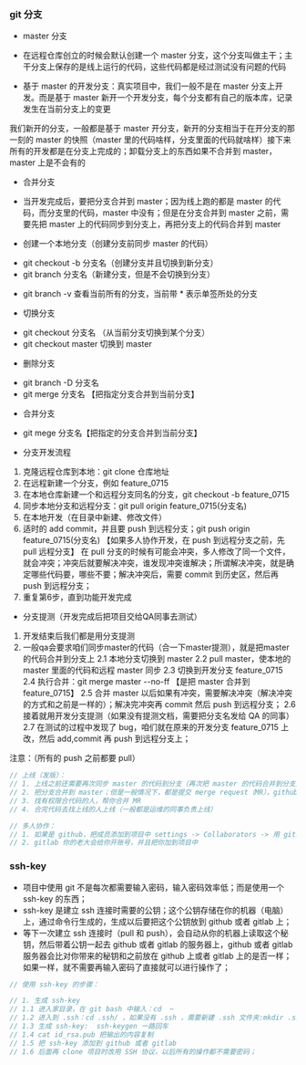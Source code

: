 ### git 分支

+ master 分支

- 在远程仓库创立的时候会默认创建一个 master 分支，这个分支叫做主干；主干分支上保存的是线上运行的代码，这些代码都是经过测试没有问题的代码

- 基于 master 的开发分支：真实项目中，我们一般不是在 master 分支上开发。而是基于 master 新开一个开发分支，每个分支都有自己的版本库，记录发生在当前分支上的变更

我们新开的分支，一般都是基于 master 开分支，新开的分支相当于在开分支的那一刻的 master 的快照（master 里的代码啥样，分支里面的代码就啥样）接下来所有的开发都是在分支上完成的；卸载分支上的东西如果不合并到 master，master 上是不会有的

+ 合并分支

- 当开发完成后，要把分支合并到 master；因为线上跑的都是 master 的代码，而分支里的代码，master 中没有；但是在分支合并到 master 之前，需要先把 master 上的代码同步到分支上，再把分支上的代码合并到 master

+ 创建一个本地分支（创建分支前同步 master 的代码）

- git checkout -b 分支名（创建分支并且切换到新分支）
- git branch 分支名（新建分支，但是不会切换到分支）

+ git branch -v 查看当前所有的分支，当前带 * 表示单签所处的分支

+ 切换分支

- git checkout 分支名 （从当前分支切换到某个分支）
- git checkout master 切换到 master

+ 删除分支
- git branch -D 分支名
- git merge 分支名  【把指定分支合并到当前分支】

+ 合并分支
- git mege 分支名【把指定的分支合并到当前分支】

+ 分支开发流程
1. 克隆远程仓库到本地：git clone 仓库地址
2. 在远程新建一个分支，例如 feature_0715
3. 在本地仓库新建一个和远程分支同名的分支，git checkout -b feature_0715
4. 同步本地分支和远程分支：git pull origin feature_0715(分支名)
5. 在本地开发（在目录中新建、修改文件）
6.  适时的 add commit，并且要 push 到远程分支；git push origin feature_0715(分支名) 【如果多人协作开发，在 push 到远程分支之前，先 pull 远程分支】
在 pull 分支的时候有可能会冲突，多人修改了同一个文件，就会冲突；冲突后就要解决冲突，谁发现冲突谁解决；所谓解决冲突，就是确定哪些代码要，哪些不要；解决冲突后，需要 commit 到历史区，然后再 push 到远程分支；
7. 重复第6步，直到功能开发完成

+ 分支提测（开发完成后把项目交给QA同事去测试）
1. 开发结束后我们都是用分支提测
2. 一般qa会要求咱们同步master的代码（合一下master提测），就是把master的代码合并到分支上
2.1 本地分支切换到 master
2.2 pull master，使本地的 master 里面的代码和远程 master 同步
2.3 切换到开发分支 feature_0715
2.4 执行合并：git merge master --no-ff 【是把 master 合并到 feature_0715】
2.5 合并 master 以后如果有冲突，需要解决冲突（解决冲突的方式和之前是一样的）；解决完冲突再 commit 然后 push 到远程分支；
2.6 接着就用开发分支提测（如果没有提测文档，需要把分支名发给 QA 的同事）
2.7 在测试的过程中发现了 bug，咱们就在原来的开发分支 feature_0715 上改，然后 add,commit 再 push 到远程分支上；

注意：（所有的 push 之前都要 pull）

```javascript
// 上线（发版）：
// 1. 上线之前还需要再次同步 master 的代码到分支（再次把 master 的代码合并到分支）；
// 2. 把分支合并到 master；但是一般情况下，都是提交 merge request（MR），github 上叫做 pull request；
// 3. 找有权限合代码的人，帮你合并 MR
// 4. 合完代码去找上线的人上线（一般都是运维的同事负责上线）

// 多人协作：
// 1. 如果是 github，把成员添加到项目中 settings -> Collaborators -> 用 github 名，然后再邀请，被邀请的人同意后才会加入到项目中
// 2. gitlab 你的老大会给你开账号，并且把你加到项目中
```

### ssh-key

+ 项目中使用 git 不是每次都需要输入密码，输入密码效率低；而是使用一个 ssh-key 的东西；
+ ssh-key 是建立 ssh 连接时需要的公钥；这个公钥存储在你的机器（电脑）上，通过命令行生成的，生成以后要把这个公钥放到 github 或者 gitlab 上；
+ 等下一次建立 ssh 连接时（pull 和 push），会自动从你的机器上读取这个秘钥，然后带着公钥一起去 github 或者 gitlab 的服务器上，github 或者 gitlab 服务器会比对你带来的秘钥和之前放在 github 上或者 gitlab 上的是否一样；如果一样，就不需要再输入密码了直接就可以进行操作了；

```javascript
// 使用 ssh-key 的步骤：

// 1. 生成 ssh-key
// 1.1 进入家目录，在 git bash 中输入：cd  ~
// 1.2 进入到 .ssh：cd .ssh/ ，如果没有 .ssh ，需要新建 .ssh 文件夹:mkdir .ssh ，然后再 cd .ssh/
// 1.3 生成 ssh-key:  ssh-keygen 一路回车
// 1.4 cat id_rsa.pub 把输出的内容复制
// 1.5 把 ssh-key 添加到 github 或者 gitlab
// 1.6 后面再 clone 项目时改用 SSH 协议，以后所有的操作都不需要密码；
```